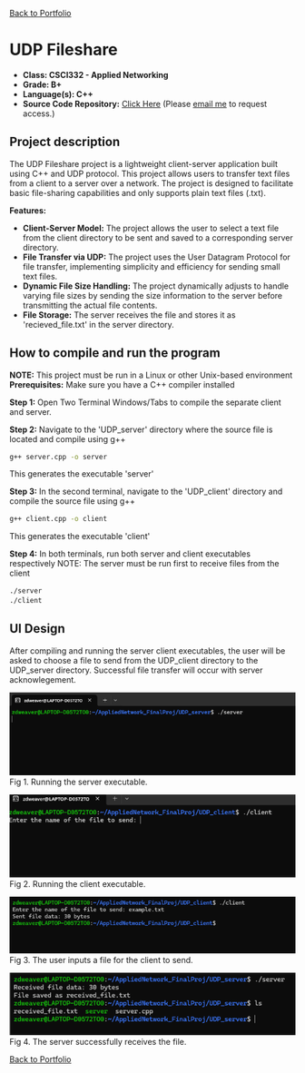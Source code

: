 [Back to Portfolio](./)

UDP Fileshare
===============

-   **Class: CSCI332 - Applied Networking** 
-   **Grade: B+** 
-   **Language(s): C++** 
-   **Source Code Repository:** [Click Here](https://github.com/zachWeav/CSCI332_Applied_Networking/tree/main) 
    (Please [email me](mailto:ZDWeaver@csustudent.net?subject=GitHub%20Access) to request access.)

## Project description

The UDP Fileshare project is a lightweight client-server application built using C++ and UDP protocol.  This project allows users to transfer text files from a client to a server over a network.
The project is designed to facilitate basic file-sharing capabilities and only supports plain text files (.txt).

**Features:**
-    **Client-Server Model:** The project allows the user to select a text file from the client directory to be sent and saved to a corresponding server directory.
-    **File Transfer via UDP:** The project uses the User Datagram Protocol for file transfer, implementing simplicity and efficiency for sending small text files.
-    **Dynamic File Size Handling:** The project dynamically adjusts to handle varying file sizes by sending the size information to the server before transmitting the actual file contents.
-    **File Storage:** The server receives the file and stores it as 'recieved_file.txt' in the server directory.  

## How to compile and run the program

**NOTE:**  This project must be run in a Linux or other Unix-based environment
**Prerequisites:** Make sure you have a C++ compiler installed

**Step 1:** Open Two Terminal Windows/Tabs
to compile the separate client and server.

**Step 2:** Navigate to the 'UDP_server' directory where the source file is located and compile using g++
```bash
g++ server.cpp -o server
```
This generates the executable 'server'

**Step 3:** In the second terminal, navigate to the 'UDP_client' directory and compile the source file using g++
```bash
g++ client.cpp -o client
```
This generates the executable 'client'

**Step 4:** In both terminals, run both server and client executables respectively
NOTE: The server must be run first to receive files from the client
```bash
./server
./client
``` 
## UI Design

After compiling and running the server client executables, the user will be asked to choose a file to send from the UDP_client directory to the UDP_server directory.  Successful file transfer will occur with server acknowlegement.

![screenshot](images/project1/serverRun.png)  
Fig 1. Running the server executable.

![screenshot](images/project1/clientRun.png)  
Fig 2. Running the client executable.

![screenshot](images/project1/clientSent.png)  
Fig 3. The user inputs a file for the client to send.

![screenshot](images/project1/serverReceived.png)  
Fig 4. The server successfully receives the file.


[Back to Portfolio](./)
